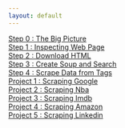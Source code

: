 ```yaml
---
layout: default
---
```


[Step 0 : The Big Picture](book/the-big-picture.html)  
[Step 1 : Inspecting Web Page](book/inspecting.html)  
[Step 2 : Download HTML]()  
[Step 3 : Create Soup and Search]()  
[Step 4 : Scrape Data from Tags]()  
[Project 1 : Scraping Google]()  
[Project 2 : Scraping Nba]()  
[Project 3 : Scraping Imdb]()  
[Project 4 : Scraping Amazon]()  
[Project 5 : Scraping Linkedin]()  